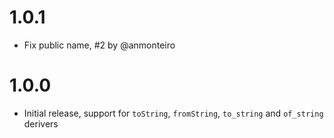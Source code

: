 # 1.0.1

- Fix public name, #2 by @anmonteiro

# 1.0.0

- Initial release, support for `toString`, `fromString`, `to_string` and
  `of_string` derivers
